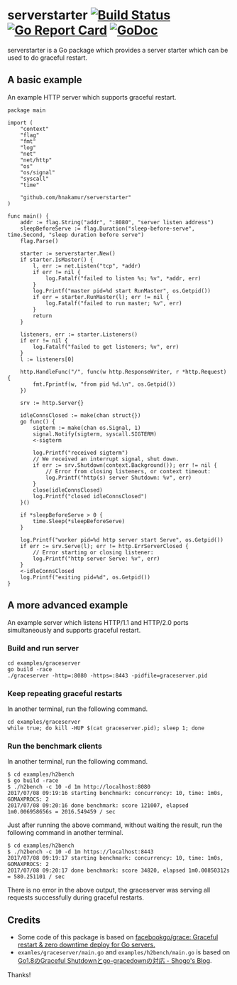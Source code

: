 serverstarter  [![Build Status](https://travis-ci.org/hnakamur/serverstarter.png)](https://travis-ci.org/hnakamur/serverstarter) [![Go Report Card](https://goreportcard.com/badge/github.com/hnakamur/serverstarter)](https://goreportcard.com/report/github.com/hnakamur/serverstarter) [![GoDoc](https://godoc.org/github.com/hnakamur/serverstarter?status.svg)](https://godoc.org/github.com/hnakamur/serverstarter)
=============

serverstarter is a Go package which provides a server starter which can be used to do graceful restart.

## A basic example

An example HTTP server which supports graceful restart.

```
package main

import (
	"context"
	"flag"
	"fmt"
	"log"
	"net"
	"net/http"
	"os"
	"os/signal"
	"syscall"
	"time"

	"github.com/hnakamur/serverstarter"
)

func main() {
	addr := flag.String("addr", ":8080", "server listen address")
	sleepBeforeServe := flag.Duration("sleep-before-serve", time.Second, "sleep duration before serve")
	flag.Parse()

	starter := serverstarter.New()
	if starter.IsMaster() {
		l, err := net.Listen("tcp", *addr)
		if err != nil {
			log.Fatalf("failed to listen %s; %v", *addr, err)
		}
		log.Printf("master pid=%d start RunMaster", os.Getpid())
		if err = starter.RunMaster(l); err != nil {
			log.Fatalf("failed to run master; %v", err)
		}
		return
	}

	listeners, err := starter.Listeners()
	if err != nil {
		log.Fatalf("failed to get listeners; %v", err)
	}
	l := listeners[0]

	http.HandleFunc("/", func(w http.ResponseWriter, r *http.Request) {
		fmt.Fprintf(w, "from pid %d.\n", os.Getpid())
	})

	srv := http.Server{}

	idleConnsClosed := make(chan struct{})
	go func() {
		sigterm := make(chan os.Signal, 1)
		signal.Notify(sigterm, syscall.SIGTERM)
		<-sigterm

		log.Printf("received sigterm")
		// We received an interrupt signal, shut down.
		if err := srv.Shutdown(context.Background()); err != nil {
			// Error from closing listeners, or context timeout:
			log.Printf("http(s) server Shutdown: %v", err)
		}
		close(idleConnsClosed)
		log.Printf("closed idleConnsClosed")
	}()

	if *sleepBeforeServe > 0 {
		time.Sleep(*sleepBeforeServe)
	}

	log.Printf("worker pid=%d http server start Serve", os.Getpid())
	if err := srv.Serve(l); err != http.ErrServerClosed {
		// Error starting or closing listener:
		log.Printf("http server Serve: %v", err)
	}
	<-idleConnsClosed
	log.Printf("exiting pid=%d", os.Getpid())
}
```

## A more advanced example

An example server which listens HTTP/1.1 and HTTP/2.0 ports simultaneously and
supports graceful restart.

### Build and run server

```
cd examples/graceserver
go build -race
./graceserver -http=:8080 -https=:8443 -pidfile=graceserver.pid
```

### Keep repeating graceful restarts

In another terminal, run the following command.

```
cd examples/graceserver
while true; do kill -HUP $(cat graceserver.pid); sleep 1; done
```

### Run the benchmark clients

In another terminal, run the following command.

```
$ cd examples/h2bench
$ go build -race
$ ./h2bench -c 10 -d 1m http://localhost:8080
2017/07/08 09:19:16 starting benchmark: concurrency: 10, time: 1m0s, GOMAXPROCS: 2
2017/07/08 09:20:16 done benchmark: score 121007, elapsed 1m0.006958656s = 2016.549459 / sec
```

Just after running the above command, without waiting the result,
run the following command in another terminal.

```
$ cd examples/h2bench
$ ./h2bench -c 10 -d 1m https://localhost:8443
2017/07/08 09:19:17 starting benchmark: concurrency: 10, time: 1m0s, GOMAXPROCS: 2
2017/07/08 09:20:17 done benchmark: score 34820, elapsed 1m0.00850312s = 580.251101 / sec
```

There is no error in the above output, the graceserver was serving all requests successfully during graceful restarts.

## Credits

* Some code of this package is based on [facebookgo/grace: Graceful restart & zero downtime deploy for Go servers.](https://github.com/facebookgo/grace/)
* `examles/graceserver/main.go` and `examples/h2bench/main.go` is based on [Go1.8のGraceful Shutdownとgo-gracedownの対応 - Shogo's Blog](https://shogo82148.github.io/blog/2017/01/21/golang-1-dot-8-graceful-shutdown/).

Thanks!
